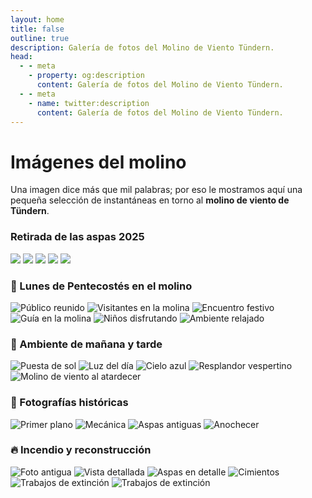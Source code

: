 ```yaml
---
layout: home
title: false
outline: true
description: Galería de fotos del Molino de Viento Tündern.
head:
  - - meta
    - property: og:description
      content: Galería de fotos del Molino de Viento Tündern.
  - - meta
    - name: twitter:description
      content: Galería de fotos del Molino de Viento Tündern.
---
```


# Imágenes del molino

Una imagen dice más que mil palabras; por eso le mostramos aquí una pequeña selección de instantáneas en torno al **molino de viento de Tündern**.

### Retirada de las aspas 2025

<div class="scroll-gallery">
  <img src="/imgs/flugel-abgebaut/windmill-1.jpeg" loading="lazy" class="scroll-img" />
  <img src="/imgs/flugel-abgebaut/windmill-2.jpeg" loading="lazy" class="scroll-img" />
  <img src="/imgs/flugel-abgebaut/windmill-3.jpeg" loading="lazy" class="scroll-img" />
  <img src="/imgs/flugel-abgebaut/windmill-4.jpeg" loading="lazy" class="scroll-img" />
  <img src="/imgs/flugel-abgebaut/windmill-5.jpeg" loading="lazy" class="scroll-img" />
</div>

### 🤝 Lunes de Pentecostés en el molino

<div class="grid-gallery">
  <img src="/imgs/pfingstmontag/pfingstmontag3.jpeg" alt="Público reunido" class="grid-img" />
  <img src="/imgs/pfingstmontag/pfingstmontag1.jpeg" alt="Visitantes en la molina" class="grid-img" />
  <img src="/imgs/pfingstmontag/pfingstmontag2.jpeg" alt="Encuentro festivo" class="grid-img" />
  <img src="/imgs/pfingstmontag/pfingstmontag4.jpeg" alt="Guía en la molina" class="grid-img" />
  <img src="/imgs/pfingstmontag/pfingstmontag5.jpeg" alt="Niños disfrutando" class="grid-img" />
  <img src="/imgs/pfingstmontag/pfingstmontag6.jpeg" alt="Ambiente relajado" class="grid-img" />
</div>

### 🌅 Ambiente de mañana y tarde

<div class="scroll-gallery">
  <img src="/imgs/bilder/windmill-1.jpeg" alt="Puesta de sol" class="scroll-img" />
  <img src="/imgs/bilder/windmill-2.jpeg" alt="Luz del día" class="scroll-img" />
  <img src="/imgs/bilder/windmill-6.jpeg" alt="Cielo azul" class="scroll-img" />
  <img src="/imgs/bilder/windmill-4.jpeg" alt="Resplandor vespertino" class="scroll-img" />
  <img src="/imgs/bilder/windmill-5.jpeg" alt="Molino de viento al atardecer" class="scroll-img" />
</div>


### 🧾 Fotografías históricas

<div class="scroll-gallery">
  <img src="/imgs/bilder/windmill-8.jpeg" alt="Primer plano" class="scroll-img" />
  <img src="/imgs/bilder/windmill-13.jpeg" alt="Mecánica" class="scroll-img" />
  <img src="/imgs/bilder/windmill-14.jpeg" alt="Aspas antiguas" class="scroll-img" />
  <img src="/imgs/bilder/windmill-3.jpeg" alt="Anochecer" class="scroll-img" />
</div>


### 🔥 Incendio y reconstrucción

<div class="scroll-gallery">
  <img src="/imgs/bilder/windmill-11.jpeg" alt="Foto antigua" class="scroll-img" />
  <img src="/imgs/bilder/windmill-12.jpeg" alt="Vista detallada" class="scroll-img" />
  <img src="/imgs/bilder/windmill-9.jpeg" alt="Aspas en detalle" class="scroll-img" />
  <img src="/imgs/bilder/windmill-10.jpeg" alt="Cimientos" class="scroll-img" />
  <img src="/imgs/bilder/windmill-15.jpeg" alt="Trabajos de extinción" class="scroll-img" />
  <img src="/imgs/bilder/windmill-16.jpeg" alt="Trabajos de extinción" class="scroll-img" />
</div>
